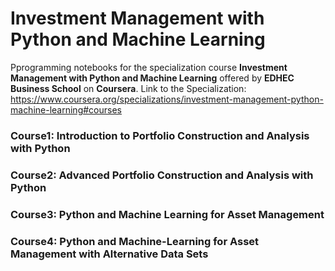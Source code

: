 # Investment Management with Python and Machine Learning

Pprogramming notebooks for the specialization course **Investment Management with Python and Machine Learning** offered by **EDHEC Business School** on **Coursera**. 
Link to the Specialization: https://www.coursera.org/specializations/investment-management-python-machine-learning#courses

### Course1: Introduction to Portfolio Construction and Analysis with Python
### Course2: Advanced Portfolio Construction and Analysis with Python
### Course3: Python and Machine Learning for Asset Management
### Course4: Python and Machine-Learning for Asset Management with Alternative Data Sets

